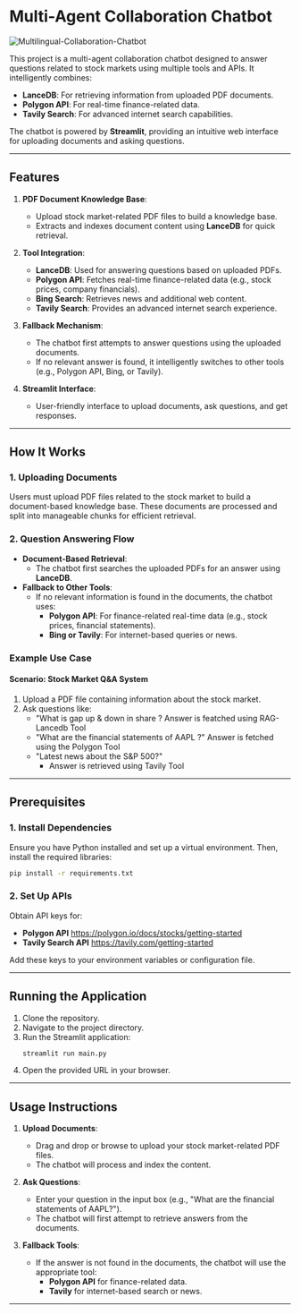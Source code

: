
# Multi-Agent Collaboration Chatbot

![Multilingual-Collaboration-Chatbot](https://github.com/akashAD98/vectordb-recipes/blob/main/assets/multiagent_chatbot.png)

This project is a multi-agent collaboration chatbot designed to answer questions related to stock markets using multiple tools and APIs. It intelligently combines:

- **LanceDB**: For retrieving information from uploaded PDF documents.
- **Polygon API**: For real-time finance-related data.
- **Tavily Search**: For advanced internet search capabilities.

The chatbot is powered by **Streamlit**, providing an intuitive web interface for uploading documents and asking questions.

---

## Features

1. **PDF Document Knowledge Base**:
   - Upload stock market-related PDF files to build a knowledge base.
   - Extracts and indexes document content using **LanceDB** for quick retrieval.

2. **Tool Integration**:
   - **LanceDB**: Used for answering questions based on uploaded PDFs.
   - **Polygon API**: Fetches real-time finance-related data (e.g., stock prices, company financials).
   - **Bing Search**: Retrieves news and additional web content.
   - **Tavily Search**: Provides an advanced internet search experience.

3. **Fallback Mechanism**:
   - The chatbot first attempts to answer questions using the uploaded documents.
   - If no relevant answer is found, it intelligently switches to other tools (e.g., Polygon API, Bing, or Tavily).

4. **Streamlit Interface**:
   - User-friendly interface to upload documents, ask questions, and get responses.
---

## How It Works

### 1. Uploading Documents
Users must upload PDF files related to the stock market to build a document-based knowledge base. These documents are processed and split into manageable chunks for efficient retrieval.

### 2. Question Answering Flow
- **Document-Based Retrieval**:
  - The chatbot first searches the uploaded PDFs for an answer using **LanceDB**.
- **Fallback to Other Tools**:
  - If no relevant information is found in the documents, the chatbot uses:
    - **Polygon API**: For finance-related real-time data (e.g., stock prices, financial statements).
    - **Bing or Tavily**: For internet-based queries or news.

### Example Use Case
#### Scenario: Stock Market Q&A System
1. Upload a PDF file containing information about the stock market.
2. Ask questions like:
   - "What is gap up & down in share ?
      Answer is featched using RAG- Lancedb Tool
   - "What are the financial statements of AAPL ?"
      Answer is fetched using the Polygon Tool
   - "Latest news about the S&P 500?"
     - Answer is retrieved using Tavily Tool

---

## Prerequisites

### 1. Install Dependencies
Ensure you have Python installed and set up a virtual environment. Then, install the required libraries:
```bash
pip install -r requirements.txt
```

### 2. Set Up APIs
Obtain API keys for:
- **Polygon API** https://polygon.io/docs/stocks/getting-started
- **Tavily Search API** https://tavily.com/getting-started

Add these keys to your environment variables or configuration file.

---

## Running the Application
1. Clone the repository.
2. Navigate to the project directory.
3. Run the Streamlit application:
   ```bash
   streamlit run main.py
   ```
4. Open the provided URL in your browser.

---

## Usage Instructions

1. **Upload Documents**:
   - Drag and drop or browse to upload your stock market-related PDF files.
   - The chatbot will process and index the content.

2. **Ask Questions**:
   - Enter your question in the input box (e.g., "What are the financial statements of AAPL?").
   - The chatbot will first attempt to retrieve answers from the documents.

3. **Fallback Tools**:
   - If the answer is not found in the documents, the chatbot will use the appropriate tool:
     - **Polygon API** for finance-related data.
     - **Tavily** for internet-based search or news.
---
